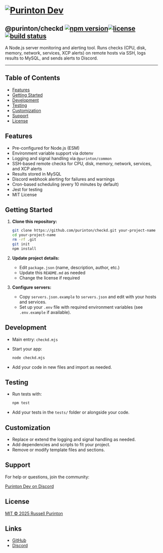 # [![Purinton Dev](https://purinton.us/logos/brand.png)](https://discord.gg/QSBxQnX7PF)

## @purinton/checkd [![npm version](https://img.shields.io/npm/v/@purinton/checkd.svg)](https://www.npmjs.com/package/@purinton/checkd)[![license](https://img.shields.io/github/license/purinton/checkd.svg)](LICENSE)[![build status](https://github.com/purinton/checkd/actions/workflows/nodejs.yml/badge.svg)](https://github.com/purinton/checkd/actions)

A Node.js server monitoring and alerting tool. Runs checks (CPU, disk, memory, network, services, XCP alerts) on remote hosts via SSH, logs results to MySQL, and sends alerts to Discord.

---

## Table of Contents

- [Features](#features)
- [Getting Started](#getting-started)
- [Development](#development)
- [Testing](#testing)
- [Customization](#customization)
- [Support](#support)
- [License](#license)

## Features

- Pre-configured for Node.js (ESM)
- Environment variable support via dotenv
- Logging and signal handling via `@purinton/common`
- SSH-based remote checks for CPU, disk, memory, network, services, and XCP alerts
- Results stored in MySQL
- Discord webhook alerting for failures and warnings
- Cron-based scheduling (every 10 minutes by default)
- Jest for testing
- MIT License

## Getting Started

1. **Clone this repository:**

   ```bash
   git clone https://github.com/purinton/checkd.git your-project-name
   cd your-project-name
   rm -rf .git
   git init
   npm install
   ```

2. **Update project details:**
   - Edit `package.json` (name, description, author, etc.)
   - Update this `README.md` as needed
   - Change the license if required

3. **Configure servers:**
   - Copy `servers.json.example` to `servers.json` and edit with your hosts and services.
   - Set up your `.env` file with required environment variables (see `.env.example` if available).

## Development

- Main entry: `checkd.mjs`
- Start your app:

  ```bash
  node checkd.mjs
  ```

- Add your code in new files and import as needed.

## Testing

- Run tests with:

  ```bash
  npm test
  ```

- Add your tests in the `tests/` folder or alongside your code.

## Customization

- Replace or extend the logging and signal handling as needed.
- Add dependencies and scripts to fit your project.
- Remove or modify template files and sections.

## Support

For help or questions, join the community:

[Purinton Dev on Discord](https://discord.gg/QSBxQnX7PF)

## License

[MIT © 2025 Russell Purinton](LICENSE)

## Links

- [GitHub](https://github.com/purinton/checkd)
- [Discord](https://discord.gg/QSBxQnX7PF)
